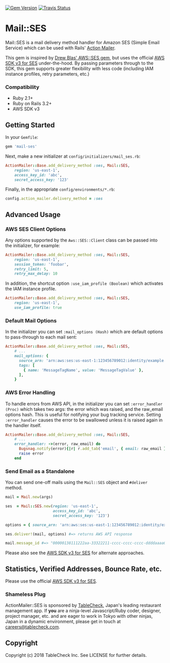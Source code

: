 [![Gem Version](https://badge.fury.io/rb/mail-ses.svg)](http://badge.fury.io/rb/mail-ses)
[![Travis Status](https://travis-ci.org/tablecheck/mail-ses.svg?branch=master)](https://travis-ci.org/tablecheck/mail-ses)

# Mail::SES

Mail::SES is a mail delivery method handler for Amazon SES (Simple Email Service) which can be used with Rails' [Action Mailer](https://guides.rubyonrails.org/action_mailer_basics.html).

This gem is inspired by [Drew Blas' AWS::SES gem](https://github.com/drewblas/aws-ses),
but uses the official [AWS SDK v3 for SES](https://docs.aws.amazon.com/ses/latest/DeveloperGuide/send-using-sdk-ruby.html) under-the-hood.
By passing parameters through to the SDK, this gem supports greater flexibility with less code (including IAM instance profiles, retry parameters, etc.)

### Compatibility

* Ruby 2.1+
* Ruby on Rails 3.2+
* AWS SDK v3

## Getting Started

In your `Gemfile`:

```ruby
gem 'mail-ses'
```

Next, make a new initializer at `config/initializers/mail_ses.rb`:

```ruby
ActionMailer::Base.add_delivery_method :ses, Mail::SES,
    region: 'us-east-1',
    access_key_id: 'abc',
    secret_access_key: '123'
```

Finally, in the appropriate `config/environments/*.rb`:

```ruby
config.action_mailer.delivery_method = :ses
```

## Advanced Usage

### AWS SES Client Options

Any options supported by the `Aws::SES::Client` class can be passed into the initializer, for example:

```ruby
ActionMailer::Base.add_delivery_method :ses, Mail::SES,
    region: 'us-east-1',
    session_token: 'foobar',
    retry_limit: 5,
    retry_max_delay: 10
```

In addition, the shortcut option `:use_iam_profile (Boolean)` which activates the IAM instance profile.

```ruby
ActionMailer::Base.add_delivery_method :ses, Mail::SES,
    region: 'us-east-1',
    use_iam_profile: true
```

### Default Mail Options

In the initializer you can set `:mail_options (Hash)` which are default options to pass-through to each mail sent:

```ruby
ActionMailer::Base.add_delivery_method :ses, Mail::SES,
    # ...
    mail_options: {
      source_arn: 'arn:aws:ses:us-east-1:123456789012:identity/example.com',
      tags: [
        { name: 'MessageTagName', value: 'MessageTagValue' },
      ],
    }
```

### AWS Error Handling

To handle errors from AWS API, in the initializer you can set `:error_handler (Proc)` which takes two args:
the error which was raised, and the raw_email options hash. This is useful for notifying your bug tracking service.
Setting `:error_handler` causes the error to be swallowed unless it is raised again in the handler itself.

```ruby
ActionMailer::Base.add_delivery_method :ses, Mail::SES,
    # ...
    error_handler: ->(error, raw_email) do
      Bugsnag.notify(error){|r| r.add_tab('email', { email: raw_email })}
      raise error    
    end
```

### Send Email as a Standalone

You can send one-off mails using the `Mail::SES` object and `#deliver` method.

```ruby
mail = Mail.new(args)

ses  = Mail::SES.new(region: 'us-east-1',
                     access_key_id: 'abc',
                     secret_access_key: '123')

options = { source_arn: 'arn:aws:ses:us-east-1:123456789012:identity/example.com' }

ses.deliver!(mail, options) #=> returns AWS API response

mail.message_id #=> "00000138111222aa-33322211-cccc-cccc-cccc-ddddaaaa0680-000000@email.amazonses.com"
```

Please also see the [AWS SDK v3 for SES](https://docs.aws.amazon.com/ses/latest/DeveloperGuide/send-using-sdk-ruby.html) for alternate approaches.

## Statistics, Verified Addresses, Bounce Rate, etc.

Please use the official [AWS SDK v3 for SES](https://docs.aws.amazon.com/ses/latest/DeveloperGuide/send-using-sdk-ruby.html).

### Shameless Plug

ActionMailer::SES is sponsored by [TableCheck](http://corp.tablecheck.com/), Japan's leading restaurant management app. If **you** are a ninja-level Javascript/Ruby coder, designer, project manager, etc. and are eager to work in Tokyo with other ninjas, Japan in a dynamic environment, please get in touch at [careers@tablecheck.com](mailto:careers@tablecheck.com).

## Copyright

Copyright (c) 2018 TableCheck Inc. See LICENSE for further details.
